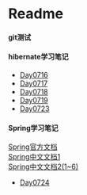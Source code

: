 # Readme  
#### git测试  
#### hibernate学习笔记  
* [Day0716](src/Day0716.md)
* [Day0717](src/Day0717.md)
* [Day0718](src/Day0718.md)
* [Day0719](src/Day0719.md)
* [Day0723](src/Day0723.md)
#### Spring学习笔记
<a href="https://docs.spring.io/spring/docs/5.0.7.RELEASE/spring-framework-reference/core.html#spring-core" target="_blank">Spring官方文档</a>  
<a href="http://spring.cndocs.ml/overview.html" target="_blank">Spring中文文档1</a>  
<a href="https://blog.csdn.net/tangtong1/article/details/51326887" target="_blank">Spring中文文档2(1~6)</a>  
* [Day0724](src/Day0724.md)